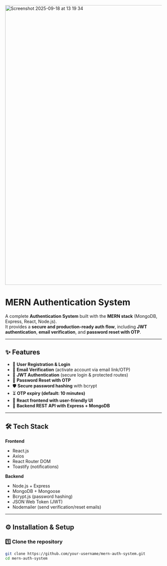<img width="1440" height="900" alt="Screenshot 2025-09-18 at 13 19 34" src="https://github.com/user-attachments/assets/385b5edb-35b6-4aa3-bae8-2239a8db696c" />

# MERN Authentication System

A complete **Authentication System** built with the **MERN stack** (MongoDB, Express, React, Node.js).  
It provides a **secure and production-ready auth flow**, including **JWT authentication**, **email verification**, and **password reset with OTP**.  

---

## ✨ Features

- 👤 **User Registration & Login**  
- 📧 **Email Verification** (activate account via email link/OTP)  
- 🔑 **JWT Authentication** (secure login & protected routes)  
- 🔐 **Password Reset with OTP**  
- 🛡️ **Secure password hashing** with bcrypt  
- ⏳ **OTP expiry (default: 10 minutes)**  
- 🎨 **React frontend with user-friendly UI**  
- 🚀 **Backend REST API with Express + MongoDB**  

---

## 🛠️ Tech Stack

**Frontend**
- React.js  
- Axios  
- React Router DOM  
- Toastify (notifications)  

**Backend**
- Node.js + Express  
- MongoDB + Mongoose  
- Bcrypt.js (password hashing)  
- JSON Web Token (JWT)  
- Nodemailer (send verification/reset emails)  


---

## ⚙️ Installation & Setup

### 1️⃣ Clone the repository
```bash
git clone https://github.com/your-username/mern-auth-system.git
cd mern-auth-system


